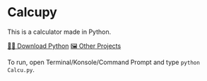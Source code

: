 # Calcupy
This is a calculator made in Python.

[👨‍💻 Download Python](python.org)
[🖼️ Other Projects](github.com/walktech)

To run, open Terminal/Konsole/Command Prompt and type `python Calcu.py`.
